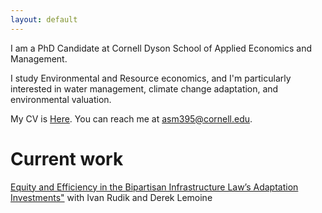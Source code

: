 ```yaml
---
layout: default
---
```


I am a PhD Candidate at Cornell Dyson School of Applied Economics and Management.

I study Environmental and Resource economics, and I'm particularly interested in water management, climate change adaptation, and environmental valuation.  

My CV is [Here](./another-page.html). You can reach me at <a href="asm395@cornell.edu">asm395@cornell.edu</a>.

# Current work

<a href="https://www.nber.org/system/files/chapters/c15011/c15011.pdf">Equity and Efficiency in the
Bipartisan Infrastructure Law’s Adaptation Investments"</a> with Ivan Rudik and Derek Lemoine

